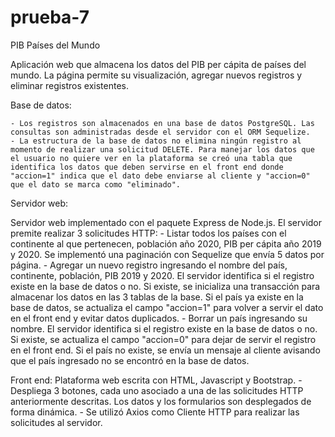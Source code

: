 # prueba-7
 
PIB Países del Mundo

Aplicación web que almacena los datos del PIB per cápita de países del mundo. La página permite su visualización, agregar nuevos registros y eliminar registros existentes. 

Base de datos:

    - Los registros son almacenados en una base de datos PostgreSQL. Las consultas son administradas desde el servidor con el ORM Sequelize.
    - La estructura de la base de datos no elimina ningún registro al momento de realizar una solicitud DELETE. Para manejar los datos que el usuario no quiere ver en la plataforma se creó una tabla que identifica los datos que deben servirse en el front end donde "accion=1" indica que el dato debe enviarse al cliente y "accion=0" que el dato se marca como "eliminado".

Servidor web:

Servidor web implementado con el paquete Express de Node.js.
El servidor premite realizar 3 solicitudes HTTP:
    - Listar todos los países con el continente al que pertenecen, población año 2020, PIB per cápita año 2019 y 2020. Se implementó una paginación con Sequelize que envía 5 datos por página.
    - Agregar un nuevo registro ingresando el nombre del país, continente, población, PIB 2019 y 2020. El servidor identifica si el registro existe en la base de datos o no. Si existe, se inicializa una transacción para almacenar los datos en las 3 tablas de la base. Si el país ya existe en la base de datos, se actualiza el campo "accion=1" para volver a servir el dato en el front end y evitar datos duplicados.
    - Borrar un país ingresando su nombre. El servidor identifica si el registro existe en la base de datos o no. Si existe, se actualiza el campo "accion=0" para dejar de servir el registro en el front end. Si el país no existe, se envía un mensaje al cliente avisando que el país ingresado no se encontró en la base de datos.

Front end:
Plataforma web escrita con HTML, Javascript y Bootstrap.
    - Despliega 3 botones, cada uno asociado a una de las solicitudes HTTP anteriormente descritas. Los datos y los formularios son desplegados de forma dinámica.
    - Se utilizó Axios como Cliente HTTP para realizar las solicitudes al servidor.